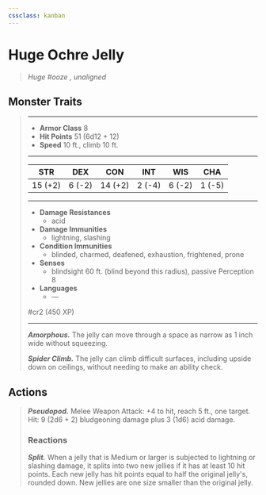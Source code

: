 ```yaml
---
cssclass: kanban
---
```


# Huge Ochre Jelly
>*Huge #ooze , unaligned*
## Monster Traits
>___
>- **Armor Class** 8
>- **Hit Points** 51 (6d12 + 12)
>- **Speed** 10 ft., climb 10 ft.
>___
>|STR|DEX|CON|INT|WIS|CHA|
>|:---:|:---:|:---:|:---:|:---:|:---:|
>|15 (+2)|6 (-2)|14 (+2)|2 (-4)|6 (-2)|1 (-5)|
>___
>- **Damage Resistances**
>	 - acid
>- **Damage Immunities**
>	 - lightning, slashing
>- **Condition Immunities**
>	 - blinded, charmed, deafened, exhaustion, frightened, prone
>- **Senses**
>	 - blindsight 60 ft. (blind beyond this radius), passive Perception 8
>- **Languages**
>	 - —
>
> #cr2 (450 XP)
>___
>***Amorphous.*** The jelly can move through a space as narrow as 1 inch wide without squeezing.  
>
>***Spider Climb.*** The jelly can climb difficult surfaces, including upside down on ceilings, without needing to make an ability check.  
>
## Actions
>***Pseudopod.*** Melee Weapon Attack: +4 to hit, reach 5 ft., one target. Hit: 9 (2d6 + 2) bludgeoning damage plus 3 (1d6) acid damage.  
>
>### Reactions
>***Split.*** When a jelly that is Medium or larger is subjected to lightning or slashing damage, it splits into two new jellies if it has at least 10 hit points. Each new jelly has hit points equal to half the original jelly's, rounded down. New jellies are one size smaller than the original jelly.